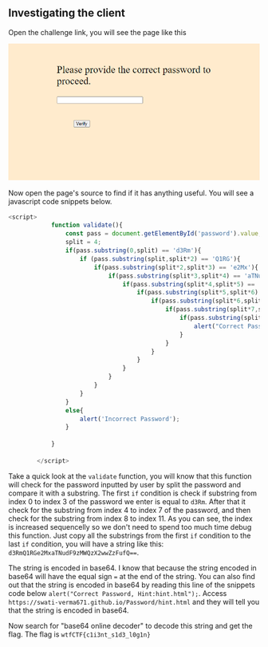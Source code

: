 ## Investigating the client

Open the challenge link, you will see the page like this

![anh1](https://raw.githubusercontent.com/quochuyy10217/MyCTFWriteups/main/wtfCTF2022/img_src/investiagate_1.PNG)

Now open the page's source to find if it has anything useful. You will see a javascript code snippets below.

```javascript
<script>
            function validate(){
                const pass = document.getElementById('password').value;
                split = 4;
                if(pass.substring(0,split) == 'd3Rm'){
                    if (pass.substring(split,split*2) == 'Q1RG'){
                        if(pass.substring(split*2,split*3) == 'e2Mx'){
                            if(pass.substring(split*3,split*4) == 'aTNu'){
                                if(pass.substring(split*4,split*5) == 'dF9z'){
                                    if(pass.substring(split*5,split*6) == 'MWQz'){
                                        if(pass.substring(split*6,split*7) == 'X2ww'){
                                            if(pass.substring(split*7,split*8) == 'ZzFu'){
                                                if(pass.substring(split*8,split*9) == 'fQ=='){
                                                    alert("Correct Password, Hint:hint.html");
                                                }
                                            }
                                        }
                                    }
                                }
                            }
                        }
                    }
                }
                else{
                    alert('Incorrect Password');
                }

            }

        </script>
```

Take a quick look at the `validate` function, you will know that this function will check for the password inputted by user by split the password and compare it with a substring. The first `if` condition is check if substring from index 0 to index 3 of the password we enter is equal to `d3Rm`. After that it check for the substring from index 4 to index 7 of the password, and then check for the substring from index 8 to index 11. As you can see, the index is increased sequencelly so we don't need to spend too much time debug this function. Just copy all the substrings from the first `if` condition to the last `if` condition, you will have a string like this: `d3RmQ1RGe2MxaTNudF9zMWQzX2wwZzFufQ==`.

The string is encoded in base64. I know that because the string encoded in base64 will have the equal sign `=` at the end of the string. You can also find out that the string is encoded in base64 by reading this line of the snippets code below `alert("Correct Password, Hint:hint.html");`. Access `https://swati-verma671.github.io/Password/hint.html` and they will tell you that the string is encoded in base64.

Now search for "base64 online decoder" to decode this string and get the flag. The flag is `wtfCTF{c1i3nt_s1d3_l0g1n}`
